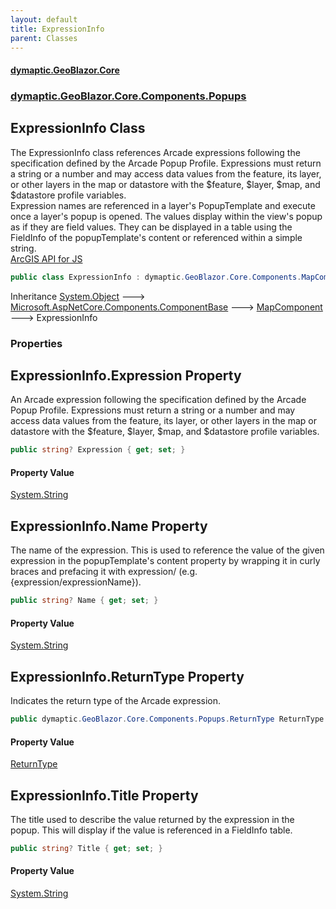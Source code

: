 ```yaml
---
layout: default
title: ExpressionInfo
parent: Classes
---
```

#### [dymaptic.GeoBlazor.Core](index.html 'index')
### [dymaptic.GeoBlazor.Core.Components.Popups](index.html#dymaptic.GeoBlazor.Core.Components.Popups 'dymaptic.GeoBlazor.Core.Components.Popups')

## ExpressionInfo Class

The ExpressionInfo class references Arcade expressions following the specification defined by the Arcade Popup Profile. Expressions must return a string or a number and may access data values from the feature, its layer, or other layers in the map or datastore with the $feature, $layer, $map, and $datastore profile variables.  
Expression names are referenced in a layer's PopupTemplate and execute once a layer's popup is opened. The values display within the view's popup as if they are field values. They can be displayed in a table using the FieldInfo of the popupTemplate's content or referenced within a simple string.  
<a target="_blank" href="https://developers.arcgis.com/javascript/latest/api-reference/esri-popup-ExpressionInfo.html">ArcGIS API for JS</a>

```csharp
public class ExpressionInfo : dymaptic.GeoBlazor.Core.Components.MapComponent
```

Inheritance [System.Object](https://docs.microsoft.com/en-us/dotnet/api/System.Object 'System.Object') &#129106; [Microsoft.AspNetCore.Components.ComponentBase](https://docs.microsoft.com/en-us/dotnet/api/Microsoft.AspNetCore.Components.ComponentBase 'Microsoft.AspNetCore.Components.ComponentBase') &#129106; [MapComponent](dymaptic.GeoBlazor.Core.Components.MapComponent.html 'dymaptic.GeoBlazor.Core.Components.MapComponent') &#129106; ExpressionInfo
### Properties

<a name='dymaptic.GeoBlazor.Core.Components.Popups.ExpressionInfo.Expression'></a>

## ExpressionInfo.Expression Property

An Arcade expression following the specification defined by the Arcade Popup Profile. Expressions must return a string or a number and may access data values from the feature, its layer, or other layers in the map or datastore with the $feature, $layer, $map, and $datastore profile variables.

```csharp
public string? Expression { get; set; }
```

#### Property Value
[System.String](https://docs.microsoft.com/en-us/dotnet/api/System.String 'System.String')

<a name='dymaptic.GeoBlazor.Core.Components.Popups.ExpressionInfo.Name'></a>

## ExpressionInfo.Name Property

The name of the expression. This is used to reference the value of the given expression in the popupTemplate's content property by wrapping it in curly braces and prefacing it with expression/ (e.g. {expression/expressionName}).

```csharp
public string? Name { get; set; }
```

#### Property Value
[System.String](https://docs.microsoft.com/en-us/dotnet/api/System.String 'System.String')

<a name='dymaptic.GeoBlazor.Core.Components.Popups.ExpressionInfo.ReturnType'></a>

## ExpressionInfo.ReturnType Property

Indicates the return type of the Arcade expression.

```csharp
public dymaptic.GeoBlazor.Core.Components.Popups.ReturnType ReturnType { get; set; }
```

#### Property Value
[ReturnType](dymaptic.GeoBlazor.Core.Components.Popups.ReturnType.html 'dymaptic.GeoBlazor.Core.Components.Popups.ReturnType')

<a name='dymaptic.GeoBlazor.Core.Components.Popups.ExpressionInfo.Title'></a>

## ExpressionInfo.Title Property

The title used to describe the value returned by the expression in the popup. This will display if the value is referenced in a FieldInfo table.

```csharp
public string? Title { get; set; }
```

#### Property Value
[System.String](https://docs.microsoft.com/en-us/dotnet/api/System.String 'System.String')
